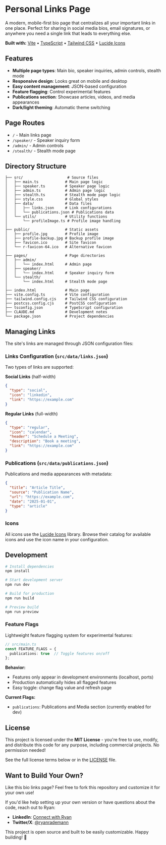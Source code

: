 # Personal Links Page

A modern, mobile-first bio page that centralizes all your important links in one place. Perfect for sharing in social media bios, email signatures, or anywhere you need a single link that leads to everything else.

**Built with:** [Vite](https://vitejs.dev) • [TypeScript](https://www.typescriptlang.org) • [Tailwind CSS](https://tailwindcss.com) • [Lucide Icons](https://lucide.dev)

## Features

- **Multiple page types**: Main bio, speaker inquiries, admin controls, stealth mode
- **Responsive design**: Looks great on mobile and desktop
- **Easy content management**: JSON-based configuration
- **Feature flagging**: Control experimental features
- **Publications section**: Showcase articles, videos, and media appearances
- **Dark/light theming**: Automatic theme switching

## Page Routes

- `/` - Main links page
- `/speaker/` - Speaker inquiry form  
- `/admin/` - Admin controls
- `/stealth/` - Stealth mode page

## Directory Structure

```
├── src/                    # Source files
│   ├── main.ts            # Main page logic
│   ├── speaker.ts         # Speaker page logic
│   ├── admin.ts           # Admin page logic
│   ├── stealth.ts         # Stealth mode page logic
│   ├── style.css          # Global styles
│   ├── data/              # Data files
│   │   ├── links.json     # Link configurations
│   │   └── publications.json # Publications data
│   └── utils/             # Utility functions
│       └── profileImage.ts # Profile image handling
│
├── public/                # Static assets
│   ├── profile.jpg        # Profile image
│   ├── profile-backup.jpg # Backup profile image
│   ├── favicon.ico        # Site favicon
│   └── r-favicon-64.ico   # Alternative favicon
│
├── pages/                 # Page directories
│   ├── admin/            
│   │   └── index.html     # Admin page
│   ├── speaker/          
│   │   └── index.html     # Speaker inquiry form
│   └── stealth/          
│       └── index.html     # Stealth mode page
│
├── index.html             # Main page
├── vite.config.ts         # Vite configuration
├── tailwind.config.cjs    # Tailwind CSS configuration
├── postcss.config.cjs     # PostCSS configuration
├── tsconfig.json          # TypeScript configuration
├── CLAUDE.md              # Development notes
└── package.json           # Project dependencies
```

## Managing Links

The site's links are managed through JSON configuration files:

### Links Configuration (`src/data/links.json`)
Two types of links are supported:

**Social Links** (half-width)
```json
{
  "type": "social",
  "icon": "linkedin",
  "link": "https://example.com"
}
```

**Regular Links** (full-width)
```json
{
  "type": "regular",
  "icon": "calendar",
  "header": "Schedule a Meeting",
  "description": "Book a meeting",
  "link": "https://example.com"
}
```

### Publications (`src/data/publications.json`)
Publications and media appearances with metadata:
```json
{
  "title": "Article Title",
  "source": "Publication Name",
  "url": "https://example.com",
  "date": "2025-01-01",
  "type": "article"
}
```

### Icons
All icons use the [Lucide Icons](https://lucide.dev/icons) library. Browse their catalog for available icons and use the icon name in your configuration.

## Development

```bash
# Install dependencies
npm install

# Start development server
npm run dev

# Build for production
npm run build

# Preview build
npm run preview
```

### Feature Flags

Lightweight feature flagging system for experimental features:

```typescript
// src/main.ts
const FEATURE_FLAGS = {
  publications: true  // Toggle features on/off
};
```

**Behavior:**
- Features only appear in development environments (localhost, ports)
- Production automatically hides all flagged features
- Easy toggle: change flag value and refresh page

**Current Flags:**
- `publications`: Publications and Media section (currently enabled for dev)

## License

This project is licensed under the **MIT License** - you're free to use, modify, and distribute this code for any purpose, including commercial projects. No permission needed!

See the full license terms below or in the [LICENSE](LICENSE) file.

## Want to Build Your Own?

Like this bio links page? Feel free to fork this repository and customize it for your own use! 

If you'd like help setting up your own version or have questions about the code, reach out to Ryan:
- **LinkedIn**: [Connect with Ryan](https://linkedin.com/in/ryanrademann)
- **Twitter/X**: [@ryanrademann](https://twitter.com/ryanrademann)

This project is open source and built to be easily customizable. Happy building! 🚀